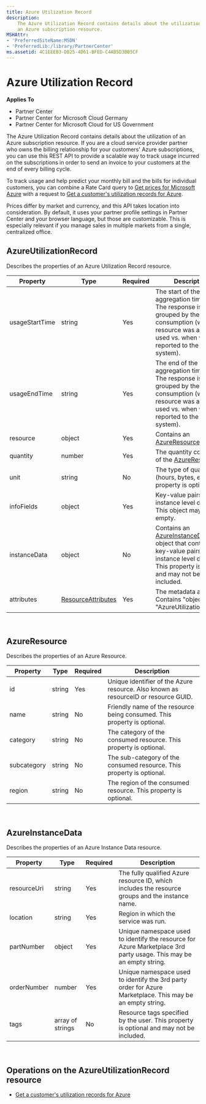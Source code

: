 ```yaml
---
title: Azure Utilization Record
description: 
    The Azure Utilization Record contains details about the utilization of
    an Azure subscription resource.
MSHAttr:
- 'PreferredSiteName:MSDN'
- 'PreferredLib:/library/PartnerCenter'
ms.assetid: 4C1EEEB3-DB25-4D61-BFED-C4AB5D3BB5CF
---
```


# Azure Utilization Record


<span class="sidebar_heading" style="font-weight: bold;">Applies
To</span>

-   Partner Center
-   Partner Center for Microsoft Cloud Germany
-   Partner Center for Microsoft Cloud for US Government

The Azure Utilization Record contains details about the utilization of
an Azure subscription resource. If you are a cloud service provider
partner who owns the billing relationship for your customers' Azure
subscriptions, you can use this REST API to provide a scalable way to
track usage incurred on the subscriptions in order to send an invoice to
your customers at the end of every billing cycle.

To track usage and help predict your monthly bill and the bills for
individual customers, you can combine a Rate Card query to [Get prices
for Microsoft Azure](get-prices-for-microsoft-azure.md) with a request
to [Get a customer's utilization records for
Azure](get-a-customer-s-utilization-record-for-azure.md).

Prices differ by market and currency, and this API takes location into
consideration. By default, it uses your partner profile settings in
Partner Center and your browser language, but those are customizable.
This is especially relevant if you manage sales in multiple markets from
a single, centralized office.

## <span id="AzureUtilizationRecord"></span><span id="azureutilizationrecord"></span><span id="AZUREUTILIZATIONRECORD"></span>AzureUtilizationRecord


Describes the properties of an Azure Utilization Record resource.

| Property       | Type                                      | Required | Description                                                                                                                                                                             |
|----------------|-------------------------------------------|----------|-----------------------------------------------------------------------------------------------------------------------------------------------------------------------------------------|
| usageStartTime | string                                    | Yes      | The start of the usage aggregation time range. The response is grouped by the time of consumption (when the resource was actually used vs. when was it reported to the billing system). |
| usageEndTime   | string                                    | Yes      | The end of the usage aggregation time range. The response is grouped by the time of consumption (when the resource was actually used vs. when was it reported to the billing system).   |
| resource       | object                                    | Yes      | Contains an [AzureResource](#azureresource) object.                                                                                                                                     |
| quantity       | number                                    | Yes      | The quantity consumed of the [AzureResource.](#azureresource)                                                                                                                           |
| unit           | string                                    | No       | The type of quantity (hours, bytes, etc.) This property is optional                                                                                                                     |
| infoFields     | object                                    | Yes      | Key-value pairs of instance level details. This object may be empty.                                                                                                                    |
| instanceData   | object                                    | No       | Contains an [AzureInstanceData](#azureinstancedata) object that contains key-value pairs of instance level details. This property is optional and may not be included.                  |
| attributes     | [ResourceAttributes](#resourceattributes) | Yes      | The metadata attributes. Contains "objectType": "AzureUtilizationRecord"                                                                                                                |

 

## <span id="AzureResource"></span><span id="azureresource"></span><span id="AZURERESOURCE"></span>AzureResource


Describes the properties of an Azure Resource.

| Property    | Type   | Required | Description                                                                         |
|-------------|--------|----------|-------------------------------------------------------------------------------------|
| id          | string | Yes      | Unique identifier of the Azure resource. Also known as resourceID or resource GUID. |
| name        | string | No       | Friendly name of the resource being consumed. This property is optional.            |
| category    | string | No       | The category of the consumed resource. This property is optional.                   |
| subcategory | string | No       | The sub-category of the consumed resource. This property is optional.               |
| region      | string | No       | The region of the consumed resource. This property is optional.                     |

 

## <span id="AzureInstanceData"></span><span id="azureinstancedata"></span><span id="AZUREINSTANCEDATA"></span>AzureInstanceData


Describes the properties of an Azure Instance Data resource.

| Property    | Type             | Required | Description                                                                                                        |
|-------------|------------------|----------|--------------------------------------------------------------------------------------------------------------------|
| resourceUri | string           | Yes      | The fully qualified Azure resource ID, which includes the resource groups and the instance name.                   |
| location    | string           | Yes      | Region in which the service was run.                                                                               |
| partNumber  | object           | Yes      | Unique namespace used to identify the resource for Azure Marketplace 3rd party usage. This may be an empty string. |
| orderNumber | number           | Yes      | Unique namespace used to identify the 3rd party order for Azure Marketplace. This may be an empty string.          |
| tags        | array of strings | No       | Resource tags specified by the user. This property is optional and may not be included.                            |

 

## <span id="Operations_on_the_AzureUtilizationRecord_resource"></span><span id="operations_on_the_azureutilizationrecord_resource"></span><span id="OPERATIONS_ON_THE_AZUREUTILIZATIONRECORD_RESOURCE"></span>Operations on the AzureUtilizationRecord resource


-   [Get a customer's utilization records for
    Azure](get-a-customer-s-utilization-record-for-azure.md)

 

 




